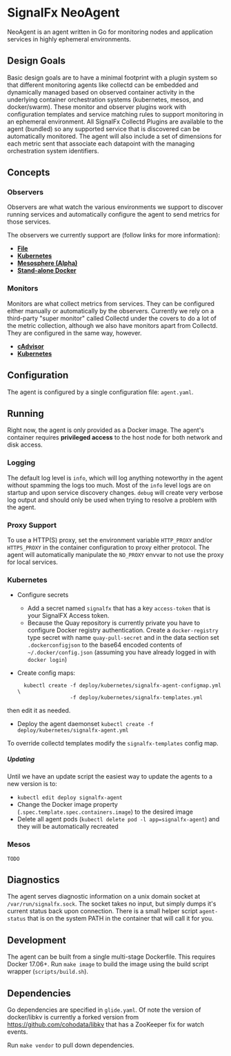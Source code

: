 # SignalFx NeoAgent

NeoAgent is an agent written in Go for monitoring nodes and application
services in highly ephemeral environments.

## Design Goals
Basic design goals are to have a minimal footprint with a plugin system so that
different monitoring agents like collectd can be embedded and dynamically
managed based on observed container activity in the underlying container
orchestration systems (kubernetes, mesos, and docker/swarm). These monitor and
observer plugins work with configuration templates and service matching rules
to support monitoring in an ephemeral environment. All SignalFx Collectd
Plugins are available to the agent (bundled) so any supported service that is
discovered can be automatically monitored. The agent will also include a set of
dimensions for each metric sent that associate each datapoint with the managing
orchestration system identifiers.

## Concepts

### Observers

Observers are what watch the various environments we support to discover running
services and automatically configure the agent to send metrics for those
services.

The observers we currently support are (follow links for more information):

 - **[File](./plugins/observers/file/file.go)**
 - **[Kubernetes](./plugins/observers/kubernetes/kubernetes.go)**
 - **[Mesosphere (Alpha)](./plugins/observers/mesosphere/mesosphere.go)**
 - **[Stand-alone Docker](./plugins/observers/docker/docker.go)**

### Monitors

Monitors are what collect metrics from services.  They can be configured either
manually or automatically by the observers.  Currently we rely on a
third-party "super monitor" called Collectd under the covers to do a lot of the
metric collection, although we also have monitors apart from Collectd.  They
are configured in the same way, however.

 - **[cAdvisor](./plugins/monitors/cadvisor/cadvisor.go)**
 - **[Kubernetes](./plugins/monitors/kubernetes/plugin.go)**


## Configuration

The agent is configured by a single configuration file: `agent.yaml`.

## Running

Right now, the agent is only provided as a Docker image. The agent's container
requires **privileged access** to the host node for both network and disk access.

### Logging
The default log level is `info`, which will log anything noteworthy in the
agent without spamming the logs too much.  Most of the `info` level logs are on
startup and upon service discovery changes.  `debug` will create very verbose
log output and should only be used when trying to resolve a problem with the
agent.

### Proxy Support

To use a HTTP(S) proxy, set the environment variable `HTTP_PROXY` and/or
`HTTPS_PROXY` in the container configuration to proxy either protocol.  The
agent will automatically manipulate the `NO_PROXY` envvar to not use the proxy
for local services.

### Kubernetes
* Configure secrets
    * Add a secret named `signalfx` that has a key `access-token` that is your SignalFX Access token.
    * Because the Quay repository is currently private you have to configure Docker registry authentication. Create a `docker-registry` type secret with name `quay-pull-secret` and in the data section set `.dockerconfigjson` to the base64 encoded contents of `~/.docker/config.json` (assuming you have already logged in with `docker login`)
* Create config maps:

        kubectl create -f deploy/kubernetes/signalfx-agent-configmap.yml \
                       -f deploy/kubernetes/signalfx-templates.yml
 then edit it as needed.
* Deploy the agent daemonset
    `kubectl create -f deploy/kubernetes/signalfx-agent.yml`

To override collectd templates modify the `signalfx-templates` config map.

##### Updating
Until we have an update script the easiest way to update the agents to a new version is to:

* `kubectl edit deploy signalfx-agent`
* Change the Docker image property (`.spec.template.spec.containers.image`) to the desired image
* Delete all agent pods (`kubectl delete pod -l app=signalfx-agent`) and they will be automatically recreated

### Mesos
```
TODO
```

## Diagnostics
The agent serves diagnostic information on a unix domain socket at
`/var/run/signalfx.sock`.  The socket takes no input, but simply dumps it's
current status back upon connection.  There is a small helper script
`agent-status` that is on the system PATH in the container that will call it
for you.

## Development

The agent can be built from a single multi-stage Dockerfile. This requires
Docker 17.06+.  Run `make image` to build the image using the build script
wrapper (`scripts/build.sh`).

## Dependencies

Go dependencies are specified in `glide.yaml`. Of note the version of
docker/libkv is currently a forked version from
https://github.com/cohodata/libkv that has a ZooKeeper fix for watch events.

Run `make vendor` to pull down dependencies.

